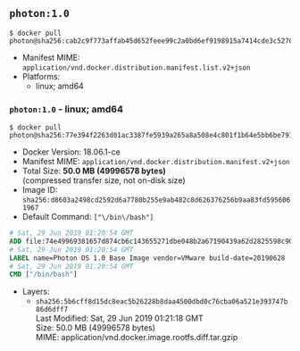 ## `photon:1.0`

```console
$ docker pull photon@sha256:cab2c9f773affab45d652feee99c2a0bd6ef9198915a7414cde3c5270f752cd5
```

-	Manifest MIME: `application/vnd.docker.distribution.manifest.list.v2+json`
-	Platforms:
	-	linux; amd64

### `photon:1.0` - linux; amd64

```console
$ docker pull photon@sha256:77e394f2263d01ac3387fe5939a265a8a508e4c801f1b64e5bb6be791ddf9394
```

-	Docker Version: 18.06.1-ce
-	Manifest MIME: `application/vnd.docker.distribution.manifest.v2+json`
-	Total Size: **50.0 MB (49996578 bytes)**  
	(compressed transfer size, not on-disk size)
-	Image ID: `sha256:d8603a2498cd2592d6a7780b255e9ab482c8d626376256b9aa83fd5956061967`
-	Default Command: `["\/bin\/bash"]`

```dockerfile
# Sat, 29 Jun 2019 01:20:54 GMT
ADD file:74e49969381657d874cb6c143655271dbe048b2a67190439a62d2825598c90f1 in / 
# Sat, 29 Jun 2019 01:20:54 GMT
LABEL name=Photon OS 1.0 Base Image vendor=VMware build-date=20190628
# Sat, 29 Jun 2019 01:20:54 GMT
CMD ["/bin/bash"]
```

-	Layers:
	-	`sha256:5b6cff8d15dc8eac5b26228b8daa4500dbd0c76cba06a521e393747b86d6dff7`  
		Last Modified: Sat, 29 Jun 2019 01:21:18 GMT  
		Size: 50.0 MB (49996578 bytes)  
		MIME: application/vnd.docker.image.rootfs.diff.tar.gzip
